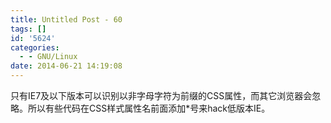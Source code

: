 ```yaml
---
title: Untitled Post - 60
tags: []
id: '5624'
categories:
  - - GNU/Linux
date: 2014-06-21 14:19:08
---
```


只有IE7及以下版本可以识别以非字母字符为前缀的CSS属性，而其它浏览器会忽略。所以有些代码在CSS样式属性名前面添加*号来hack低版本IE。